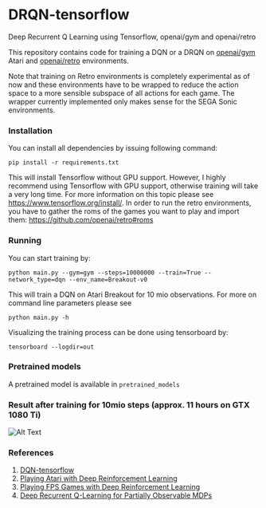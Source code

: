 # DRQN-tensorflow
Deep Recurrent Q Learning using Tensorflow, openai/gym and openai/retro

This repository contains code for training a DQN or a DRQN on [openai/gym](https://github.com/openai/gym) Atari and [openai/retro](https://github.com/openai/retro) environments. 

Note that training on Retro environments is completely experimental as of now and these environments have to
be wrapped to reduce the action space to a more sensible subspace of all
actions for each game. The wrapper currently implemented only makes sense for
the SEGA Sonic environments.
 ### Installation
 You can install all dependencies by issuing following command:
 ```
 pip install -r requirements.txt
 ```
 This will install Tensorflow without GPU support. However, I highly recommend using Tensorflow with GPU support, otherwise training will take a very long time. For more information on this topic please see https://www.tensorflow.org/install/. In order to run the retro environments, you have to gather the roms of the games you want to play and import them: https://github.com/openai/retro#roms
### Running
You can start training by:
```
python main.py --gym=gym --steps=10000000 --train=True --network_type=dqn --env_name=Breakout-v0
```
This will train a DQN on Atari Breakout for 10 mio observations. For more on command line parameters please see
```
python main.py -h
```
Visualizing the training process can be done using tensorboard by:
```
tensorboard --logdir=out
```
### Pretrained models
A pretrained model is available in `pretrained_models`
### Result after training for 10mio steps (approx. 11 hours on GTX 1080 Ti)
![Alt Text](https://github.com/marctuscher/dqn/blob/master/assets/breakout_10mio.gif)
### References
1. [DQN-tensorflow](https://github.com/devsisters/DQN-tensorflow)
2. [Playing Atari with Deep Reinforcement Learning](https://arxiv.org/pdf/1312.5602.pdf)
3. [Playing FPS Games with Deep Reinforcement Learning](https://arxiv.org/pdf/1609.05521.pdf)
4. [Deep Recurrent Q-Learning for Partially Observable MDPs](https://arxiv.org/pdf/1507.06527.pdf)

